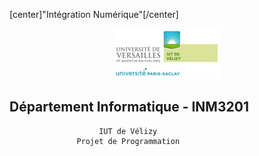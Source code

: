 [center]"Intégration Numérique"[/center]

<div align="center"><img src="logo_iut.PNG"/></div>

## Département Informatique - INM3201
                        IUT de Vélizy
                   Projet de Programmation
                  

